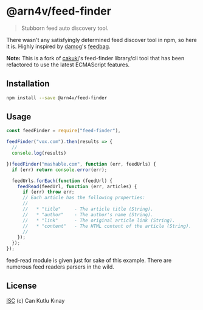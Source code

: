 # @arn4v/feed-finder

> Stubborn feed auto discovery tool.

There wasn't any satisfyingly determined feed discover tool in npm, so here it is. Highly inspired by [damog](https://github.com/damog)'s [feedbag](https://github.com/damog/feedbag).

**Note:** This is a fork of [cakuki](https://github.com/cakuki)'s feed-finder library/cli tool that has been refactored to use the latest ECMAScript features.

## Installation

```sh
npm install --save @arn4v/feed-finder
```

## Usage

```js
const feedFinder = require("feed-finder"),

feedFinder("vox.com").then(results => {
  // 
  console.log(results)

})feedFinder("mashable.com", function (err, feedUrls) {
  if (err) return console.error(err);

  feedUrls.forEach(function (feedUrl) {
    feedRead(feedUrl, function (err, articles) {
      if (err) throw err;
      // Each article has the following properties:
      //
      //   * "title"     - The article title (String).
      //   * "author"    - The author's name (String).
      //   * "link"      - The original article link (String).
      //   * "content"   - The HTML content of the article (String).
      //
    });
  });
});
```

feed-read module is given just for sake of this example. There are numerous feed readers parsers in the wild.

## License

[ISC](LICENSE.md) (c) Can Kutlu Kınay
